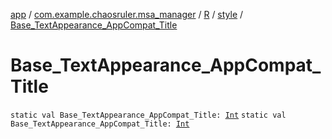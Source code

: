 [app](../../../index.md) / [com.example.chaosruler.msa_manager](../../index.md) / [R](../index.md) / [style](index.md) / [Base_TextAppearance_AppCompat_Title](.)

# Base_TextAppearance_AppCompat_Title

`static val Base_TextAppearance_AppCompat_Title: `[`Int`](https://kotlinlang.org/api/latest/jvm/stdlib/kotlin/-int/index.html)
`static val Base_TextAppearance_AppCompat_Title: `[`Int`](https://kotlinlang.org/api/latest/jvm/stdlib/kotlin/-int/index.html)